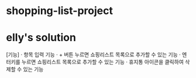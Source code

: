 
# shopping-list-project
# elly's solution

[기능]
· 항목 입력 기능
· + 버튼 누르면 쇼핑리스트 목록으로 추가할 수 있는 기능
· 엔터키를 누르면 쇼핑리스트 목록으로 추가할 수 있는 기능
· 휴지통 아이콘을 클릭하여 삭제할 수 있는 기능



